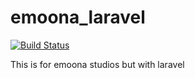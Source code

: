 # emoona_laravel

[![Build Status](https://travis-ci.org/DarthJonathan/emoona-commerce.svg?branch=master)](https://travis-ci.org/DarthJonathan/emoona-commerce)

This is for emoona studios but with laravel
